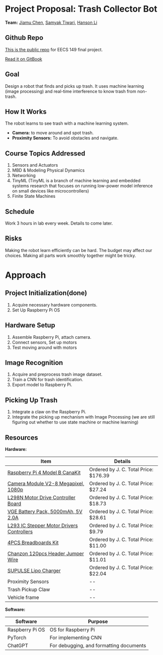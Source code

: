 # Project Proposal: Trash Collector Bot

**Team:** [Jiamu Chen](https://jimchen.me), [Samyak Tiwari](https://github.com/tiwar081), [Hanson Li](https://github.com/Hanson-Li-lchanggle)

## Github Repo

[This is the public repo](https://github.com/jimchen2/EECS-149-Final-Project/) for EECS 149 final project.

[Read it on GitBook](https://berkeley-7.gitbook.io/pro/)

## Goal

Design a robot that finds and picks up trash. It uses machine learning (image processing) and real-time interference to know trash from non-trash.

## How It Works

The robot learns to see trash with a machine learning system.

- **Camera:** to move around and spot trash.
- **Proximity Sensors:** To avoid obstacles and navigate.

## Course Topics Addressed

1. Sensors and Actuators
2. MBD & Modeling Physical Dynamics
3. Networking
4. TinyML (TinyML is a branch of machine learning and embedded systems research that focuses on running low-power model inference on small devices like microcontrollers)
5. Finite State Machines

## Schedule

Work 3 hours in lab every week. Details to come later.

## Risks

Making the robot learn efficiently can be hard. The budget may affect our choices. Making all parts work smoothly together might be tricky.

# Approach

## Project Initialization(done)

1. Acquire necessary hardware components.
2. Set Up Raspberry Pi OS

## Hardware Setup

1. Assemble Raspberry Pi, attach camera.
2. Connect sensors, Set up motors
3. Test moving around with motors

## Image Recognition

1. Acquire and preprocess trash image dataset.
2. Train a CNN for trash identification.
3. Export model to Raspberry Pi.

## Picking Up Trash

1. Integrate a claw on the Raspberry Pi.
2. Integrate the picking up mechanism with Image Processing (we are still figuring out whether to use state machine or machine learning)

## Resources

**Hardware:**

| **Item**                                                                                                                   | **Details**                     |
| -------------------------------------------------------------------------------------------------------------------------------- | ------------------------------------- |
| [Raspberry Pi 4 Model B CanaKit](https://www.amazon.com/dp/B08956GVXN?psc=1&ref=ppx_yo2ov_dt_b_product_details)                     | Ordered by J. C. Total Price: $176.39 |
| [Camera Module V2-8 Megapixel, 1080p](https://www.amazon.com/dp/B01ER2SKFS?psc=1&ref=ppx_yo2ov_dt_b_product_details)                | Ordered by J. C. Total Price: $27.24  |
| [L298N Motor Drive Controller Board](https://www.amazon.com/gp/product/B07ZT619TD/ref=ppx_yo_dt_b_asin_title_o04_s00?ie=UTF8&psc=1) | Ordered by J. C. Total Price: $18.73  |
| [VGE Battery Pack, 5000mAh, 5V 2.0A](https://www.amazon.com/dp/B09HXYTDMV?psc=1&ref=ppx_yo2ov_dt_b_product_details)                 | Ordered by J. C. Total Price: $28.61  |
| [L293 IC Stepper Motor Drivers Controllers](https://www.amazon.com/dp/B07NXTWJV9?psc=1&ref=ppx_yo2ov_dt_b_product_details)          | Ordered by J. C. Total Price: $9.79   |
| [4PCS Breadboards Kit](https://www.amazon.com/dp/B07DL13RZH?psc=1&ref=ppx_yo2ov_dt_b_product_details)                               | Ordered by J. C. Total Price: $11.00  |
| [Chanzon 120pcs Header Jumper Wire](https://www.amazon.com/dp/B09FPGT7JT?psc=1&ref=ppx_yo2ov_dt_b_product_details)                  | Ordered by J. C. Total Price: $11.01  |
| [SUPULSE Lipo Charger](https://www.amazon.com/dp/B08L7VCBXG?psc=1&ref=ppx_yo2ov_dt_b_product_details)                               | Ordered by J. C. Total Price: $22.04  |
| Proximity Sensors                                                                                                                | --                                    |
| Trash Pickup Claw                                                                                                                | --                                    |
| Vehicle frame                                                                                                                    | --                                    |

**Software:**

| **Software** | **Purpose**                       |
| ------------------ | --------------------------------------- |
| Raspberry Pi OS    | OS for Raspberry Pi                     |
| PyTorch            | For implementing CNN                    |
| ChatGPT            | For debugging, and formatting documents |
